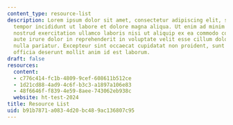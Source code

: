 ```yaml
---
content_type: resource-list
description: Lorem ipsum dolor sit amet, consectetur adipiscing elit, sed do eiusmod
  tempor incididunt ut labore et dolore magna aliqua. Ut enim ad minim veniam, quis
  nostrud exercitation ullamco laboris nisi ut aliquip ex ea commodo consequat. Duis
  aute irure dolor in reprehenderit in voluptate velit esse cillum dolore eu fugiat
  nulla pariatur. Excepteur sint occaecat cupidatat non proident, sunt in culpa qui
  officia deserunt mollit anim id est laborum.
draft: false
resources:
  content:
  - c776c414-fc1b-4809-9cef-608611b512ce
  - 1d21cd88-4ad9-4c6f-b3c3-a1897a106e83
  - 48f6646f-f839-4e59-8aee-743062eb938c
  website: ht-test-2024
title: Resource List
uid: b91b7871-a083-4d20-bc48-9ac136807c95
---
```

